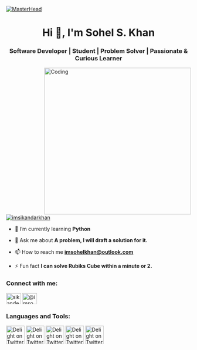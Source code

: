 [![MasterHead](https://sikander27.github.io/assets/images/banner.png)](https://sikander27.github.io/)

<h1 align="center">Hi 👋, I'm Sohel S. Khan</h1>
<h3 align="center">Software Developer | Student | Problem Solver | Passionate & Curious Learner</h3>



<img align="right" alt="Coding" width="400" src="https://sikander27.github.io/assets/images/programmer.gif" />

<p align="left"> <a href="https://twitter.com/imsikandarkhan" target="blank"><img src="https://img.shields.io/twitter/follow/imsikandarkhan?logo=twitter&style=for-the-badge" alt="imsikandarkhan" /></a> </p>

- 🌱 I’m currently learning **Python**

- 💬 Ask me about **A problem, I will draft a solution for it.**

- 📫 How to reach me **imsohelkhan@outlook.com**

- ⚡ Fun fact **I can solve Rubiks Cube within a minute or 2.**

<h3 align="left">Connect with me:</h3>
<p align="left">
<a href="https://linkedin.com/in/sikanderkhan" target="blank"><img align="center" src="https://raw.githubusercontent.com/rahuldkjain/github-profile-readme-generator/master/src/images/icons/Social/linked-in-alt.svg" alt="sikanderkhan" height="30" width="40" /></a>
<a href="https://www.hackerrank.com/@imsohelkhan" target="blank"><img align="center" src="https://raw.githubusercontent.com/rahuldkjain/github-profile-readme-generator/master/src/images/icons/Social/hackerrank.svg" alt="@imsohelkhan" height="30" width="40" /></a>
</p>

<h3 align="left">Languages and Tools:</h3>
<p align="left">
<a href="https://www.python.org/" target="blank"><img align="center" src="https://raw.githubusercontent.com/rahuldkjain/github-profile-readme-generator/master/src/images/icons/ProgrammingLanguages/python.svg" alt="Delight on Twitter" width="50" /></a>
<a href="https://developer.mozilla.org/en-US/docs/Web/JavaScript" target="blank"><img align="center" src="https://raw.githubusercontent.com/rahuldkjain/github-profile-readme-generator/master/src/images/icons/ProgrammingLanguages/javascript.svg" alt="Delight on Twitter" width="50" /></a>
<a href="https://developer.mozilla.org/en-US/docs/Learn/Getting_started_with_the_web/HTML_basics" target="blank"><img align="center" src="https://raw.githubusercontent.com/rahuldkjain/github-profile-readme-generator/master/src/images/icons/FrontendDevelopment/html.svg" alt="Delight on Twitter" width="50" /></a>
<a href="https://developer.mozilla.org/en-US/docs/Web/CSS" target="blank"><img align="center" src="https://raw.githubusercontent.com/rahuldkjain/github-profile-readme-generator/master/src/images/icons/FrontendDevelopment/css.svg" alt="Delight on Twitter" width="50" /></a>
<a href="https://git-scm.com/" target="blank"><img align="center" src="https://www.vectorlogo.zone/logos/git-scm/git-scm-icon.svg" alt="Delight on Twitter" width="50" /></a>
</p>

